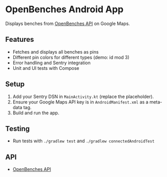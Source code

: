 # OpenBenches Android App

Displays benches from [OpenBenches API](https://openbenches.org/api/benches/) on Google Maps.

## Features
- Fetches and displays all benches as pins
- Different pin colors for different types (demo: id mod 3)
- Error handling and Sentry integration
- Unit and UI tests with Compose

## Setup
1. Add your Sentry DSN in `MainActivity.kt` (replace the placeholder).
2. Ensure your Google Maps API key is in `AndroidManifest.xml` as a meta-data tag.
3. Build and run the app.

## Testing
- Run tests with `./gradlew test` and `./gradlew connectedAndroidTest`

## API
- [OpenBenches API](https://openbenches.org/api/benches/)
